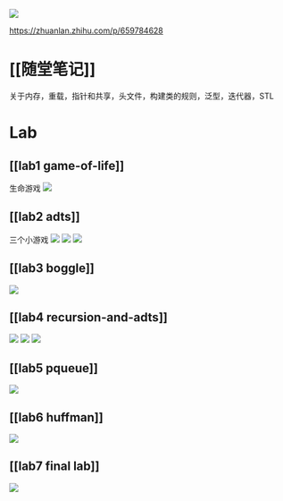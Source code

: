![](https://web-violet-evergarden.oss-cn-hangzhou.aliyuncs.com/4b3cc319-ac47-4c7a-88bf-3b9d25fc81f8.jpg)

https://zhuanlan.zhihu.com/p/659784628

# [[随堂笔记]]
关于内存，重载，指针和共享，头文件，构建类的规则，泛型，迭代器，STL
# Lab
## [[lab1 game-of-life]]
生命游戏
![](https://github.com/Violet2314/-cs-/blob/master/pic/PixPin_2024-06-10_09-48-37.png)
## [[lab2 adts]]
三个小游戏
![](https://github.com/Violet2314/-cs-/blob/master/pic/PixPin_2024-06-10_09-50-45.png)
![](https://github.com/Violet2314/-cs-/blob/master/pic/PixPin_2024-06-10_09-51-46.png)
![](https://github.com/Violet2314/-cs-/blob/master/pic/PixPin_2024-06-10_09-52-57.png)

## [[lab3 boggle]]
![](https://github.com/Violet2314/-cs-/blob/master/pic/PixPin_2024-06-10_10-02-55%201.png)
## [[lab4 recursion-and-adts]]
![](https://github.com/Violet2314/-cs-/blob/master/pic/PixPin_2024-06-10_10-03-44%201.png)
![](https://github.com/Violet2314/-cs-/blob/master/pic/PixPin_2024-06-10_10-04-41.png)
![](https://github.com/Violet2314/-cs-/blob/master/pic/PixPin_2024-06-10_10-05-29.png)
## [[lab5 pqueue]]
![](https://github.com/Violet2314/-cs-/blob/master/pic/PixPin_2024-06-10_10-06-32.png)
## [[lab6 huffman]]
![](https://github.com/Violet2314/-cs-/blob/master/pic/PixPin_2024-06-10_10-17-13.png)
## [[lab7 final lab]]
![](https://github.com/Violet2314/-cs-/blob/master/pic/PixPin_2024-06-10_10-12-08.png)
